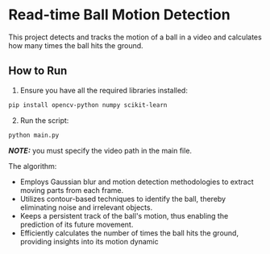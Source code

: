 # Read-time Ball Motion Detection

This project detects and tracks the motion of a ball in a video and calculates how many times the ball hits the ground.

## How to Run

1. Ensure you have all the required libraries installed:

``` sh
pip install opencv-python numpy scikit-learn
```


2. Run the script:

``` sh
python main.py
```

**_NOTE:_**  you must specify the video path in the main file.

The algorithm:

* Employs Gaussian blur and motion detection methodologies to extract moving parts from each frame.
* Utilizes contour-based techniques to identify the ball, thereby eliminating noise and irrelevant objects.
* Keeps a persistent track of the ball's motion, thus enabling the prediction of its future movement.
* Efficiently calculates the number of times the ball hits the ground, providing insights into its motion dynamic


